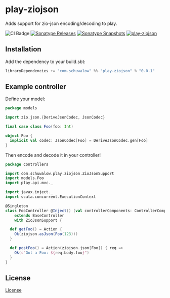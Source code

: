 # play-ziojson

Adds support for zio-json encoding/decoding to play.

![CI Badge](https://github.com/mschuwalow/play-ziojson/actions/workflows/ci.yml/badge.svg?branch=main) [![Sonatype Releases](https://img.shields.io/nexus/r/https/oss.sonatype.org/com.schuwalow/play-ziojson_2.13.svg?label=Sonatype%20Release)](https://oss.sonatype.org/content/repositories/releases/com/schuwalow/play-ziojson_2.13/) [![Sonatype Snapshots](https://img.shields.io/nexus/s/https/oss.sonatype.org/com.schuwalow/play-ziojson_2.13.svg?label=Sonatype%20Snapshot)](https://oss.sonatype.org/content/repositories/snapshots/com/schuwalow/play-ziojson_2.13/) [![play-ziojson](https://img.shields.io/github/stars/mschuwalow/play-ziojson?style=social)](https://github.com/mschuwalow/play-ziojson)

## Installation

Add the dependency to your build.sbt:

```scala
libraryDependencies += "com.schuwalow" %% "play-ziojson" % "0.0.1"
```

## Example controller

Define your model:

```scala
package models

import zio.json.{DeriveJsonCodec, JsonCodec}

final case class Foo(foo: Int)

object Foo {
  implicit val codec: JsonCodec[Foo] = DeriveJsonCodec.gen[Foo]
}
```

Then encode and decode it in your controller!

```scala
package controllers

import com.schuwalow.play.ziojson.ZioJsonSupport
import models.Foo
import play.api.mvc._

import javax.inject._
import scala.concurrent.ExecutionContext

@Singleton
class FooController @Inject() (val controllerComponents: ControllerComponents)(implicit val ec: ExecutionContext)
    extends BaseController
    with ZioJsonSupport {

  def getFoo() = Action {
    Ok(ziojson.asJson(Foo(123)))
  }

  def postFoo() = Action(ziojson.json[Foo]) { req =>
    Ok(s"Got a Foo: ${req.body.foo}")
  }
}

```

## License

[License](LICENSE)
